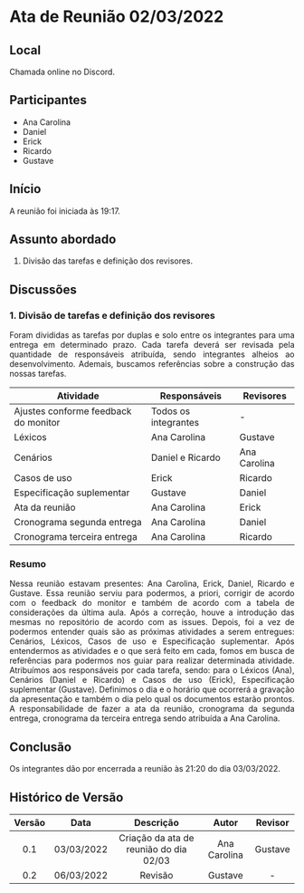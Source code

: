 # Ata de Reunião 02/03/2022

## Local

Chamada online no Discord.

## Participantes

- Ana Carolina
- Daniel
- Erick
- Ricardo
- Gustave

## Início

A reunião foi iniciada às 19:17.

## Assunto abordado

1. Divisão das tarefas e definição dos revisores.

## Discussões

### 1. Divisão de tarefas e definição dos revisores

<p style="text-align: justify;">Foram divididas as tarefas por duplas e solo entre os integrantes para uma entrega em determinado prazo. Cada tarefa deverá ser revisada pela quantidade de responsáveis atribuída, sendo integrantes alheios ao desenvolvimento. Ademais, buscamos referências sobre a construção das nossas tarefas.
</p>

| Atividade                            | Responsáveis         | Revisores    |
| ------------------------------------ | -------------------- | ------------ |
| Ajustes conforme feedback do monitor | Todos os integrantes | -            |
| Léxicos                              | Ana Carolina         | Gustave      |
| Cenários                             | Daniel e Ricardo     | Ana Carolina |
| Casos de uso                         | Erick                | Ricardo      |
| Especificação suplementar            | Gustave              | Daniel       |
| Ata da reunião                       | Ana Carolina         | Erick        |
| Cronograma segunda entrega           | Ana Carolina         | Daniel       |
| Cronograma terceira entrega          | Ana Carolina         | Ricardo      |

### Resumo

<p style="text-align: justify;">
Nessa reunião estavam presentes: Ana Carolina, Erick, Daniel, Ricardo e Gustave. Essa reunião serviu para podermos, a priori, corrigir de acordo com o feedback do monitor e também de acordo com a tabela de considerações da última aula. Após a correção, houve a introdução das mesmas no repositório de acordo com as issues. Depois, foi a vez de podermos entender quais são as próximas atividades a serem entregues: Cenários, Léxicos, Casos de uso e Especificação suplementar. Após entendermos as atividades e o que será feito em cada, fomos em busca de referências para podermos nos guiar para realizar determinada atividade. Atribuímos aos responsáveis por cada tarefa, sendo: para o Léxicos (Ana), Cenários (Daniel e Ricardo) e Casos de uso (Erick), Especificação suplementar (Gustave). Definimos o dia e o horário que ocorrerá a gravação da apresentação e também o dia pelo qual os documentos estarão prontos. A responsabilidade de fazer a ata da reunião, cronograma da segunda entrega, cronograma da terceira entrega sendo atribuída a Ana Carolina.
</p>

## Conclusão

Os integrantes dão por encerrada a reunião às 21:20 do dia 03/03/2022.

## Histórico de Versão

| Versão |    Data    |               Descrição                |    Autor     | Revisor |
| :----: | :--------: | :------------------------------------: | :----------: | :-----: |
|  0.1   | 03/03/2022 | Criação da ata de reunião do dia 02/03 | Ana Carolina | Gustave |
|  0.2   | 06/03/2022 |                Revisão                 |   Gustave    |    -    |
